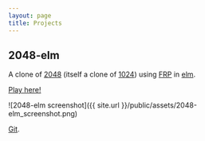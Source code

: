 ```yaml
---
layout: page
title: Projects
---
```

## 2048-elm

A clone of [2048](https://github.com/gabrielecirulli/2048) (itself a clone of [1024](https://play.google.com/store/apps/details?id=com.veewo.a1024)) using [FRP](http://en.wikipedia.org/wiki/Functional_reactive_programming) in [elm](http://elm-lang.org/).

[Play here!](http://scrambledeggsontoast.github.io/2048-elm/build/)

![2048-elm screenshot]({{ site.url }}/public/assets/2048-elm_screenshot.png)

[Git](https://github.com/ScrambledEggsOnToast/2048-elm).
